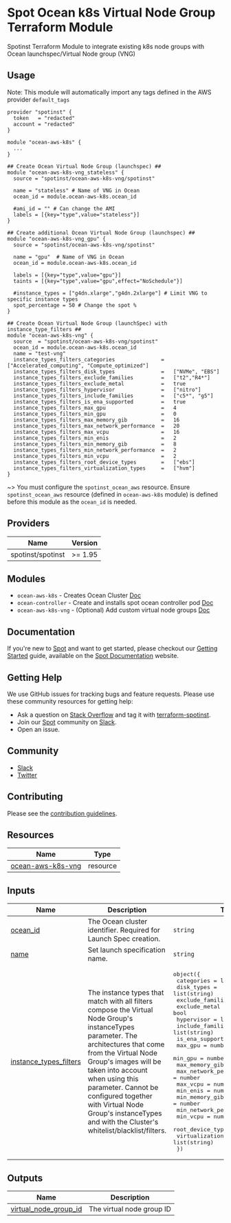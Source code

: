 # Spot Ocean k8s Virtual Node Group Terraform Module

Spotinst Terraform Module to integrate existing k8s node groups with Ocean launchspec/Virtual Node group (VNG)


## Usage
Note: This module will automatically import any tags defined in the AWS provider `default_tags`
```hcl
provider "spotinst" {
  token   = "redacted"
  account = "redacted"
}

module "ocean-aws-k8s" {
  ...
}

## Create Ocean Virtual Node Group (launchspec) ##
module "ocean-aws-k8s-vng_stateless" {
  source = "spotinst/ocean-aws-k8s-vng/spotinst"

  name = "stateless" # Name of VNG in Ocean
  ocean_id = module.ocean-aws-k8s.ocean_id
  
  #ami_id = "" # Can change the AMI
  labels = [{key="type",value="stateless"}]
}

## Create additional Ocean Virtual Node Group (launchspec) ##
module "ocean-aws-k8s-vng_gpu" {
  source = "spotinst/ocean-aws-k8s-vng/spotinst"

  name = "gpu"  # Name of VNG in Ocean
  ocean_id = module.ocean-aws-k8s.ocean_id
  
  labels = [{key="type",value="gpu"}]
  taints = [{key="type",value="gpu",effect="NoSchedule"}]
  
  #instance_types = ["g4dn.xlarge","g4dn.2xlarge"] # Limit VNG to specific instance types
  spot_percentage = 50 # Change the spot %
}

## Create Ocean Virtual Node Group (launchSpec) with instance_type_filters ##
module "ocean-aws-k8s-vng" {
  source  = "spotinst/ocean-aws-k8s-vng/spotinst"
  ocean_id = module.ocean-aws-k8s.ocean_id
  name = "test-vng"
  instance_types_filters_categories               =   ["Accelerated_computing", "Compute_optimized"]
  instance_types_filters_disk_types               =   ["NVMe", "EBS"]
  instance_types_filters_exclude_families         =   ["t2","R4*"]
  instance_types_filters_exclude_metal            =   true
  instance_types_filters_hypervisor               =   ["nitro"]
  instance_types_filters_include_families         =   ["c5*", "g5"]
  instance_types_filters_is_ena_supported         =   true
  instance_types_filters_max_gpu                  =   4
  instance_types_filters_min_gpu                  =   0
  instance_types_filters_max_memory_gib           =   16
  instance_types_filters_max_network_performance  =   20
  instance_types_filters_max_vcpu                 =   16
  instance_types_filters_min_enis                 =   2
  instance_types_filters_min_memory_gib           =   8
  instance_types_filters_min_network_performance  =   2
  instance_types_filters_min_vcpu                 =   2
  instance_types_filters_root_device_types        =   ["ebs"]
  instance_types_filters_virtualization_types     =   ["hvm"]
}
```
~> You must configure the `spotinst_ocean_aws` resource. Ensure `spotinst_ocean_aws` resource (defined in `ocean-aws-k8s` module) is defined before this module as the `ocean_id` is needed. 

## Providers

| Name | Version |
|------|---------|
| spotinst/spotinst | >= 1.95 |

## Modules
* `ocean-aws-k8s` - Creates Ocean Cluster [Doc](https://registry.terraform.io/modules/spotinst/ocean-aws-k8s/spotinst/latest)
* `ocean-controller` - Create and installs spot ocean controller pod [Doc](https://registry.terraform.io/modules/spotinst/ocean-controller/spotinst/latest)
* `ocean-aws-k8s-vng` - (Optional) Add custom virtual node groups [Doc](https://registry.terraform.io/modules/spotinst/ocean-aws-k8s-vng/spotinst/latest)

## Documentation

If you're new to [Spot](https://spot.io/) and want to get started, please checkout our [Getting Started](https://docs.spot.io/connect-your-cloud-provider/) guide, available on the [Spot Documentation](https://docs.spot.io/) website.

## Getting Help

We use GitHub issues for tracking bugs and feature requests. Please use these community resources for getting help:

- Ask a question on [Stack Overflow](https://stackoverflow.com/) and tag it with [terraform-spotinst](https://stackoverflow.com/questions/tagged/terraform-spotinst/).
- Join our [Spot](https://spot.io/) community on [Slack](http://slack.spot.io/).
- Open an issue.

## Community

- [Slack](http://slack.spot.io/)
- [Twitter](https://twitter.com/spot_hq/)

## Contributing

Please see the [contribution guidelines](CONTRIBUTING.md).

## Resources

| Name | Type |
|------|------|
| [ocean-aws-k8s-vng](https://registry.terraform.io/providers/spotinst/spotinst/latest/docs/resources/ocean_aws) | resource |

## Inputs

| Name                                                                                                                                                   | Description                                                                                                                                                                                                                                                                                                                                                                                            | Type                                                                                                                                                                                                                                                                                                                                                                                                                                                                                                                                                                                                                                                                                                                                                                                                                                                                                                  | Default | Required |
|--------------------------------------------------------------------------------------------------------------------------------------------------------|--------------------------------------------------------------------------------------------------------------------------------------------------------------------------------------------------------------------------------------------------------------------------------------------------------------------------------------------------------------------------------------------------------|-------------------------------------------------------------------------------------------------------------------------------------------------------------------------------------------------------------------------------------------------------------------------------------------------------------------------------------------------------------------------------------------------------------------------------------------------------------------------------------------------------------------------------------------------------------------------------------------------------------------------------------------------------------------------------------------------------------------------------------------------------------------------------------------------------------------------------------------------------------------------------------------------------|---------|:--------:|
| <a name="input_ocean_id"></a> [ocean\_id](#input\_ocean\_id)| The Ocean cluster identifier. Required for Launch Spec creation.| `string`| `null` | yes |
| <a name="input_name"></a> [name](#input\_name)| Set launch specification name.| `string`| `null` | no |
| <a name="input_instance_types_filters"></a> [instance\_types\_filters](#input\_instance\_types\_filters)|The instance types that match with all filters compose the Virtual Node Group's instanceTypes parameter. The architectures that come from the Virtual Node Group's images will be taken into account when using this parameter. Cannot be configured together with Virtual Node Group's instanceTypes and with the Cluster's whitelist/blacklist/filters.| <pre>object({<br>    categories                = list(string)<br>    disk_types                = list(string)<br>    exclude_families          = list(string)<br>    exclude_metal             = bool<br>    hypervisor                = list(string)<br>    include_families          = list(string)<br>    is_ena_supported          = bool<br>    max_gpu                   = number<br>    min_gpu                   = number<br>    max_memory_gib            = number<br>    max_network_performance   = number<br>    max_vcpu                  = number<br>    min_enis                  = number<br>    min_memory_gib            = number<br>    min_network_performance   = number<br>    min_vcpu                  = number<br>    root_device_types         = list(string)<br>    virtualization_types      = list(string)<br>  })</pre> | `null` | no |


## Outputs

| Name | Description |
|------|-------------|
| <a name="output_virtual_node_group_id"></a> [virtual\_node\_group\_id](#output\_virtual\_node\_group\_id) | The virtual node group ID |
<!-- END_TF_DOCS -->
